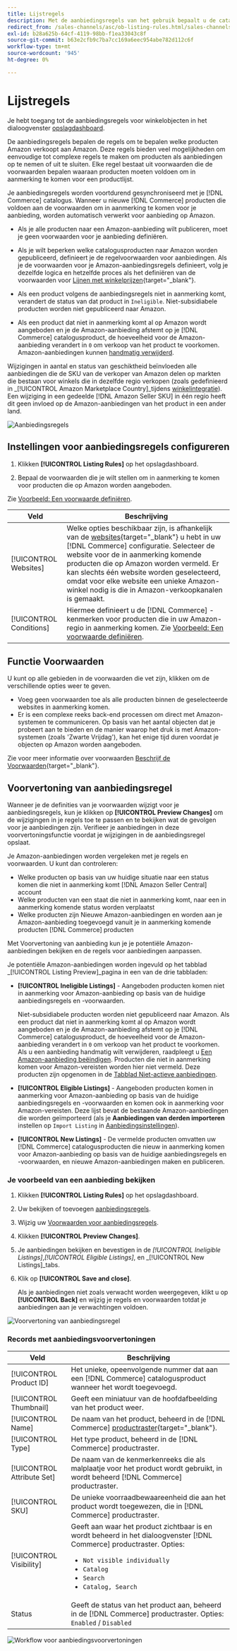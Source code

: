```yaml
---
title: Lijstregels
description: Met de aanbiedingsregels van het gebruik bepaalt u de catalogusproducten die als Amazon Marketplace-aanbiedingen worden gepubliceerd.
redirect_from: /sales-channels/asc/ob-listing-rules.html/sales-channels/asc/ob-listing-preview.html/sales-channels/asc/listing-rule-preview.html
exl-id: b28a625b-64cf-4119-98bb-f1ea33043c8f
source-git-commit: b63e2cfb9c7ba7cc169a6eec954abe782d112c6f
workflow-type: tm+mt
source-wordcount: '945'
ht-degree: 0%

---
```


# Lijstregels

Je hebt toegang tot de aanbiedingsregels voor winkelobjecten in het dialoogvenster [opslagdashboard](./amazon-store-dashboard.md).

De aanbiedingsregels bepalen de regels om te bepalen welke producten Amazon verkoopt aan Amazon. Deze regels bieden veel mogelijkheden om eenvoudige tot complexe regels te maken om producten als aanbiedingen op te nemen of uit te sluiten. Elke regel bestaat uit voorwaarden die de voorwaarden bepalen waaraan producten moeten voldoen om in aanmerking te komen voor een productlijst.

Je aanbiedingsregels worden voortdurend gesynchroniseerd met je [!DNL Commerce] catalogus. Wanneer u nieuwe [!DNL Commerce] producten die voldoen aan de voorwaarden om in aanmerking te komen voor je aanbieding, worden automatisch verwerkt voor aanbieding op Amazon.

- Als je alle producten naar een Amazon-aanbieding wilt publiceren, moet je geen voorwaarden voor je aanbieding definiëren.

- Als je wilt beperken welke catalogusproducten naar Amazon worden gepubliceerd, definieert je de regelvoorwaarden voor aanbiedingen. Als je de voorwaarden voor je Amazon-aanbiedingsregels definieert, volg je dezelfde logica en hetzelfde proces als het definiëren van de voorwaarden voor [Lijnen met winkelprijzen](https://docs.magento.com/user-guide/marketing/price-rules-cart.html){target="_blank"}.

- Als een product volgens de aanbiedingsregels niet in aanmerking komt, verandert de status van dat product in `Ineligible`. Niet-subsidiabele producten worden niet gepubliceerd naar Amazon.

- Als een product dat niet in aanmerking komt al op Amazon wordt aangeboden en je de Amazon-aanbieding afstemt op je [!DNL Commerce] catalogusproduct, de hoeveelheid voor de Amazon-aanbieding verandert in `0` om verkoop van het product te voorkomen. Amazon-aanbiedingen kunnen [handmatig verwijderd](./end-listings-manually.md).

Wijzigingen in aantal en status van geschiktheid beïnvloeden alle aanbiedingen die de SKU van de verkoper van Amazon delen op markten die bestaan voor winkels die in dezelfde regio verkopen (zoals gedefinieerd in _[!UICONTROL Amazon Marketplace Country]_tijdens [winkelintegratie](./store-integration.md)). Een wijziging in een gedeelde [!DNL Amazon Seller SKU] in één regio heeft dit geen invloed op de Amazon-aanbiedingen van het product in een ander land.

![Aanbiedingsregels](assets/ob-listing-rules.png)

## Instellingen voor aanbiedingsregels configureren

1. Klikken **[!UICONTROL Listing Rules]** op het opslagdashboard.

1. Bepaal de voorwaarden die je wilt stellen om in aanmerking te komen voor producten die op Amazon worden aangeboden.

Zie [Voorbeeld: Een voorwaarde definiëren](./ob-define-condition-example.md).

| Veld | Beschrijving |
|---|---|
| [!UICONTROL Websites] | Welke opties beschikbaar zijn, is afhankelijk van de [websites](https://docs.magento.com/user-guide/stores/websites-stores-views.html){target="_blank"} u hebt in uw [!DNL Commerce] configuratie. Selecteer de website voor de in aanmerking komende producten die op Amazon worden vermeld. Er kan slechts één website worden geselecteerd, omdat voor elke website een unieke Amazon-winkel nodig is die in Amazon-verkoopkanalen is gemaakt. |
| [!UICONTROL Conditions] | Hiermee definieert u de [!DNL Commerce] -kenmerken voor producten die in uw Amazon-regio in aanmerking komen. Zie [Voorbeeld: Een voorwaarde definiëren](./ob-define-condition-example.md). |

## Functie Voorwaarden

U kunt op alle gebieden in de voorwaarden die vet zijn, klikken om de verschillende opties weer te geven.

- Voeg geen voorwaarden toe als alle producten binnen de geselecteerde websites in aanmerking komen.
- Er is een complexe reeks back-end processen om direct met Amazon-systemen te communiceren. Op basis van het aantal objecten dat je probeert aan te bieden en de manier waarop het druk is met Amazon-systemen (zoals &#39;Zwarte Vrijdag&#39;), kan het enige tijd duren voordat je objecten op Amazon worden aangeboden.

Zie voor meer informatie over voorwaarden [Beschrijf de Voorwaarden](https://docs.magento.com/user-guide/marketing/price-rules-cart.html){target="_blank"}.

## Voorvertoning van aanbiedingsregel

Wanneer je de definities van je voorwaarden wijzigt voor je aanbiedingsregels, kun je klikken op **[!UICONTROL Preview Changes]** om de wijzigingen in je regels toe te passen en te bekijken wat de gevolgen voor je aanbiedingen zijn. Verifieer je aanbiedingen in deze voorvertoningsfunctie voordat je wijzigingen in de aanbiedingsregel opslaat.

Je Amazon-aanbiedingen worden vergeleken met je regels en voorwaarden. U kunt dan controleren:

- Welke producten op basis van uw huidige situatie naar een status komen die niet in aanmerking komt [!DNL Amazon Seller Central] account
- Welke producten van een staat die niet in aanmerking komt, naar een in aanmerking komende status worden verplaatst
- Welke producten zijn Nieuwe Amazon-aanbiedingen en worden aan je Amazon-aanbieding toegevoegd vanuit je in aanmerking komende producten [!DNL Commerce] producten

Met Voorvertoning van aanbieding kun je je potentiële Amazon-aanbiedingen bekijken en de regels voor aanbiedingen aanpassen.

Je potentiële Amazon-aanbiedingen worden ingevuld op het tabblad _[!UICONTROL Listing Preview]_pagina in een van de drie tabbladen:

- **[!UICONTROL Ineligible Listings]** - Aangeboden producten komen niet in aanmerking voor Amazon-aanbieding op basis van de huidige aanbiedingsregels en -voorwaarden.

   Niet-subsidiabele producten worden niet gepubliceerd naar Amazon. Als een product dat niet in aanmerking komt al op Amazon wordt aangeboden en je de Amazon-aanbieding afstemt op je [!DNL Commerce] catalogusproduct, de hoeveelheid voor de Amazon-aanbieding verandert in `0` om verkoop van het product te voorkomen. Als u een aanbieding handmatig wilt verwijderen, raadpleegt u [Een Amazon-aanbieding beëindigen](./end-listings-manually.md). Producten die niet in aanmerking komen voor Amazon-vereisten worden hier niet vermeld. Deze producten zijn opgenomen in de [Tabblad Niet-actieve aanbiedingen](./inactive-listings.md).

- **[!UICONTROL Eligible Listings]** - Aangeboden producten komen in aanmerking voor Amazon-aanbieding op basis van de huidige aanbiedingsregels en -voorwaarden en komen ook in aanmerking voor Amazon-vereisten. Deze lijst bevat de bestaande Amazon-aanbiedingen die worden geïmporteerd (als je **Aanbiedingen van derden importeren** instellen op `Import Listing` in [Aanbiedingsinstellingen](./third-party-listing-settings.md)).

- **[!UICONTROL New Listings]** - De vermelde producten omvatten uw [!DNL Commerce] catalogusproducten die nieuw in aanmerking komen voor Amazon-aanbieding op basis van de huidige aanbiedingsregels en -voorwaarden, en nieuwe Amazon-aanbiedingen maken en publiceren.

### Je voorbeeld van een aanbieding bekijken

1. Klikken **[!UICONTROL Listing Rules]** op het opslagdashboard.

1. Uw bekijken of toevoegen [aanbiedingsregels](./listing-rules.md).

1. Wijzig uw [Voorwaarden voor aanbiedingsregels](./ob-define-condition-example.md).

1. Klikken **[!UICONTROL Preview Changes]**.

1. Je aanbiedingen bekijken en bevestigen in de _[!UICONTROL Ineligible Listings]_,_[!UICONTROL Eligible Listings]_, en _[!UICONTROL New Listings]_tabs.

1. Klik op **[!UICONTROL Save and close]**.

   Als je aanbiedingen niet zoals verwacht worden weergegeven, klikt u op **[!UICONTROL Back]** en wijzig je regels en voorwaarden totdat je aanbiedingen aan je verwachtingen voldoen.

![Voorvertoning van aanbiedingsregel](assets/amazon-listing-rule-preview.png)

### Records met aanbiedingsvoorvertoningen

| Veld | Beschrijving |
|--- |--- |
| [!UICONTROL Product ID] | Het unieke, opeenvolgende nummer dat aan een [!DNL Commerce] catalogusproduct wanneer het wordt toegevoegd. |
| [!UICONTROL Thumbnail] | Geeft een miniatuur van de hoofdafbeelding van het product weer. |
| [!UICONTROL Name] | De naam van het product, beheerd in de [!DNL Commerce] [productraster](https://docs.magento.com/user-guide/catalog/products.html){target="_blank"}. |
| [!UICONTROL Type] | Het type product, beheerd in de [!DNL Commerce] productraster. |
| [!UICONTROL Attribute Set] | De naam van de kenmerkenreeks die als malplaatje voor het product wordt gebruikt, in wordt beheerd [!DNL Commerce] productraster. |
| [!UICONTROL SKU] | De unieke voorraadbewaareenheid die aan het product wordt toegewezen, die in [!DNL Commerce] productraster. |
| [!UICONTROL Visibility] | Geeft aan waar het product zichtbaar is en wordt beheerd in het dialoogvenster [!DNL Commerce] productraster. Opties:<ul><li>`Not visible individually`</li><li>`Catalog`</li><li>`Search`</li><li>`Catalog, Search`</li></ul> |
| Status | Geeft de status van het product aan, beheerd in de [!DNL Commerce] productraster. Opties: `Enabled` / `Disabled` |

![Workflow voor aanbiedingsvoorvertoningen](assets/listing-preview-flowchart.png)
